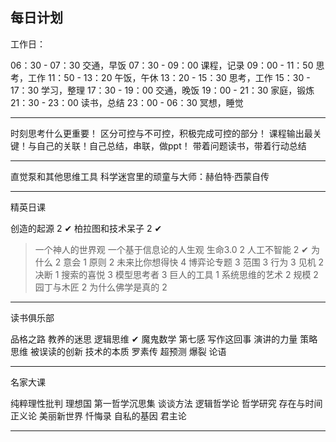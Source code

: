 ## 每日计划

工作日：

06：30 - 07：30 交通，早饭
07：30 - 09：00 课程，记录
09：00 - 11：50 思考，工作
11：50 - 13：20 午饭，午休
13：20 - 15：30 思考，工作
15：30 - 17：30 学习，整理
17：30 - 19：00 交通，晚饭
19：00 - 21：30 家庭，锻炼
21：30 - 23：00 读书，总结
23：00 - 06：30 冥想，睡觉

---

时刻思考什么更重要！
区分可控与不可控，积极完成可控的部分！
课程输出最关键！与自己的关联！自己总结，串联，做ppt！
带着问题读书，带着行动总结


---

直觉泵和其他思维工具
科学迷宫里的顽童与大师：赫伯特·西蒙自传

---

精英日课

创造的起源 2 ✔
柏拉图和技术呆子 2 ✔
> 一个神人的世界观
> 一个基于信息论的人生观
生命3.0 2
人工不智能 2 ✔
为什么 2
意会 1
原则 2
未来比你想得快 4
博弈论专题 3
范围 3
行为 3
见机 2
决断 1
搜索的喜悦 3
模型思考者 3
巨人的工具 1
系统思维的艺术 2
规模 2
园丁与木匠 2
为什么佛学是真的 2

---

读书俱乐部

品格之路
教养的迷思
逻辑思维 ✔
魔鬼数学
第七感
写作这回事
演讲的力量
策略思维
被误读的创新
技术的本质
罗素传
超预测
爆裂
论语

---

名家大课

纯粹理性批判
理想国
第一哲学沉思集
谈谈方法
逻辑哲学论
哲学研究
存在与时间
正义论
美丽新世界
忏悔录
自私的基因
君主论

---




